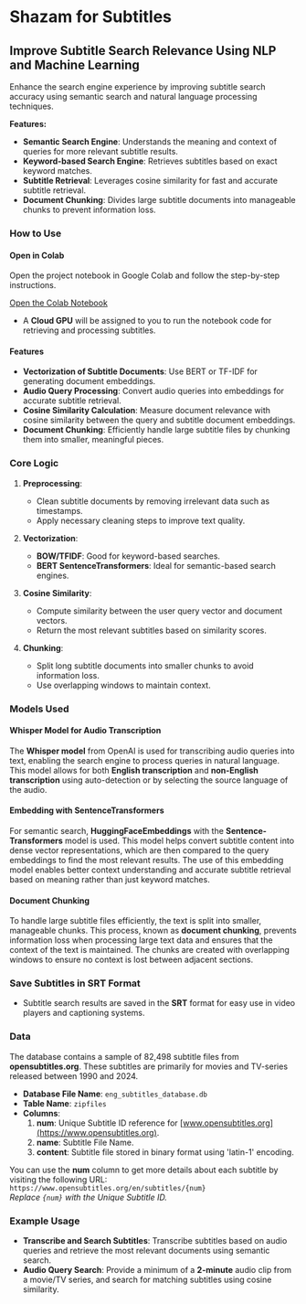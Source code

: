 # Shazam for Subtitles

## Improve Subtitle Search Relevance Using NLP and Machine Learning

Enhance the search engine experience by improving subtitle search accuracy using semantic search and natural language processing techniques.

**Features:**
- **Semantic Search Engine**: Understands the meaning and context of queries for more relevant subtitle results.
- **Keyword-based Search Engine**: Retrieves subtitles based on exact keyword matches.
- **Subtitle Retrieval**: Leverages cosine similarity for fast and accurate subtitle retrieval.
- **Document Chunking**: Divides large subtitle documents into manageable chunks to prevent information loss.

### How to Use

#### Open in Colab

Open the project notebook in Google Colab and follow the step-by-step instructions.

[Open the Colab Notebook](https://colab.research.google.com/drive/1gEkBOkBgo-nyM-XckFk7KTWRMb7Fq9h1?usp=sharing)

- A **Cloud GPU** will be assigned to you to run the notebook code for retrieving and processing subtitles.

#### Features
- **Vectorization of Subtitle Documents**: Use BERT or TF-IDF for generating document embeddings.
- **Audio Query Processing**: Convert audio queries into embeddings for accurate subtitle retrieval.
- **Cosine Similarity Calculation**: Measure document relevance with cosine similarity between the query and subtitle document embeddings.
- **Document Chunking**: Efficiently handle large subtitle files by chunking them into smaller, meaningful pieces.

### Core Logic

1. **Preprocessing**:
   - Clean subtitle documents by removing irrelevant data such as timestamps.
   - Apply necessary cleaning steps to improve text quality.
  
2. **Vectorization**:
   - **BOW/TFIDF**: Good for keyword-based searches.
   - **BERT SentenceTransformers**: Ideal for semantic-based search engines.

3. **Cosine Similarity**:
   - Compute similarity between the user query vector and document vectors.
   - Return the most relevant subtitles based on similarity scores.

4. **Chunking**:
   - Split long subtitle documents into smaller chunks to avoid information loss.
   - Use overlapping windows to maintain context.

### Models Used

#### Whisper Model for Audio Transcription
The **Whisper model** from OpenAI is used for transcribing audio queries into text, enabling the search engine to process queries in natural language. This model allows for both **English transcription** and **non-English transcription** using auto-detection or by selecting the source language of the audio.

#### Embedding with SentenceTransformers

For semantic search, **HuggingFaceEmbeddings** with the **Sentence-Transformers** model is used. This model helps convert subtitle content into dense vector representations, which are then compared to the query embeddings to find the most relevant results. The use of this embedding model enables better context understanding and accurate subtitle retrieval based on meaning rather than just keyword matches.

#### Document Chunking

To handle large subtitle files efficiently, the text is split into smaller, manageable chunks. This process, known as **document chunking**, prevents information loss when processing large text data and ensures that the context of the text is maintained. The chunks are created with overlapping windows to ensure no context is lost between adjacent sections.

### Save Subtitles in SRT Format
- Subtitle search results are saved in the **SRT** format for easy use in video players and captioning systems.

### Data

The database contains a sample of 82,498 subtitle files from **opensubtitles.org**. These subtitles are primarily for movies and TV-series released between 1990 and 2024.

- **Database File Name**: `eng_subtitles_database.db`
- **Table Name**: `zipfiles`
- **Columns**:
  1. **num**: Unique Subtitle ID reference for [www.opensubtitles.org](https://www.opensubtitles.org).
  2. **name**: Subtitle File Name.
  3. **content**: Subtitle file stored in binary format using 'latin-1' encoding.

You can use the **num** column to get more details about each subtitle by visiting the following URL:  
`https://www.opensubtitles.org/en/subtitles/{num}`  
*Replace `{num}` with the Unique Subtitle ID.*

### Example Usage

- **Transcribe and Search Subtitles**: Transcribe subtitles based on audio queries and retrieve the most relevant documents using semantic search.
- **Audio Query Search**: Provide a minimum of a **2-minute** audio clip from a movie/TV series, and search for matching subtitles using cosine similarity.

